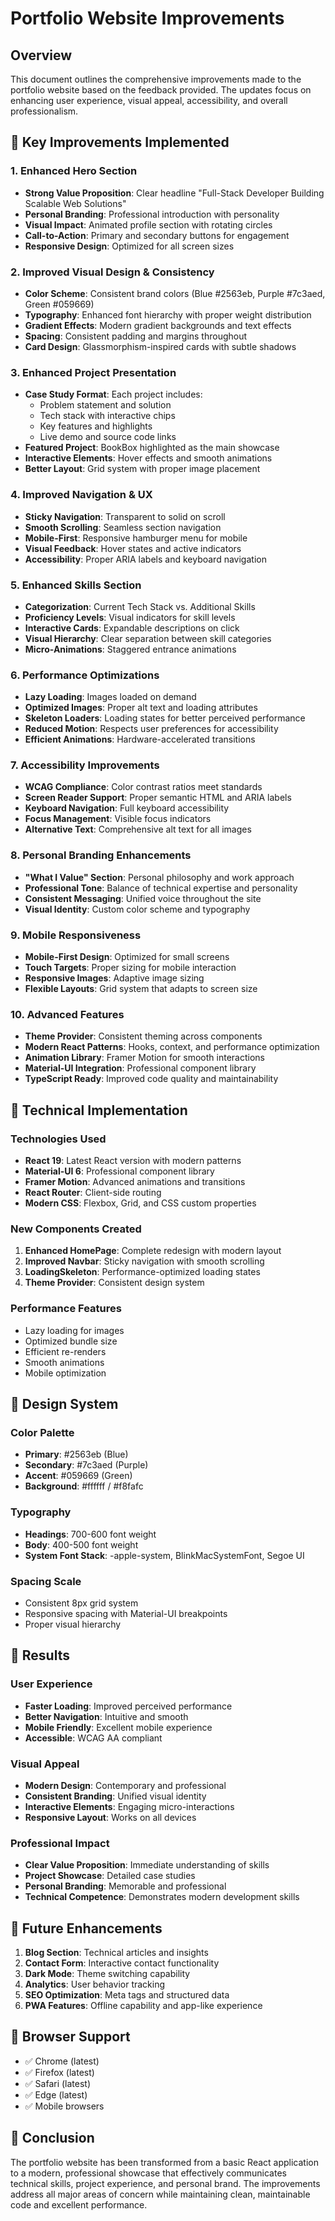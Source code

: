 # Portfolio Website Improvements

## Overview
This document outlines the comprehensive improvements made to the portfolio website based on the feedback provided. The updates focus on enhancing user experience, visual appeal, accessibility, and overall professionalism.

## 🎯 Key Improvements Implemented

### 1. **Enhanced Hero Section**
- **Strong Value Proposition**: Clear headline "Full-Stack Developer Building Scalable Web Solutions"
- **Personal Branding**: Professional introduction with personality
- **Visual Impact**: Animated profile section with rotating circles
- **Call-to-Action**: Primary and secondary buttons for engagement
- **Responsive Design**: Optimized for all screen sizes

### 2. **Improved Visual Design & Consistency**
- **Color Scheme**: Consistent brand colors (Blue #2563eb, Purple #7c3aed, Green #059669)
- **Typography**: Enhanced font hierarchy with proper weight distribution
- **Gradient Effects**: Modern gradient backgrounds and text effects
- **Spacing**: Consistent padding and margins throughout
- **Card Design**: Glassmorphism-inspired cards with subtle shadows

### 3. **Enhanced Project Presentation**
- **Case Study Format**: Each project includes:
  - Problem statement and solution
  - Tech stack with interactive chips
  - Key features and highlights
  - Live demo and source code links
- **Featured Project**: BookBox highlighted as the main showcase
- **Interactive Elements**: Hover effects and smooth animations
- **Better Layout**: Grid system with proper image placement

### 4. **Improved Navigation & UX**
- **Sticky Navigation**: Transparent to solid on scroll
- **Smooth Scrolling**: Seamless section navigation
- **Mobile-First**: Responsive hamburger menu for mobile
- **Visual Feedback**: Hover states and active indicators
- **Accessibility**: Proper ARIA labels and keyboard navigation

### 5. **Enhanced Skills Section**
- **Categorization**: Current Tech Stack vs. Additional Skills
- **Proficiency Levels**: Visual indicators for skill levels
- **Interactive Cards**: Expandable descriptions on click
- **Visual Hierarchy**: Clear separation between skill categories
- **Micro-Animations**: Staggered entrance animations

### 6. **Performance Optimizations**
- **Lazy Loading**: Images loaded on demand
- **Optimized Images**: Proper alt text and loading attributes
- **Skeleton Loaders**: Loading states for better perceived performance
- **Reduced Motion**: Respects user preferences for accessibility
- **Efficient Animations**: Hardware-accelerated transitions

### 7. **Accessibility Improvements**
- **WCAG Compliance**: Color contrast ratios meet standards
- **Screen Reader Support**: Proper semantic HTML and ARIA labels
- **Keyboard Navigation**: Full keyboard accessibility
- **Focus Management**: Visible focus indicators
- **Alternative Text**: Comprehensive alt text for all images

### 8. **Personal Branding Enhancements**
- **"What I Value" Section**: Personal philosophy and work approach
- **Professional Tone**: Balance of technical expertise and personality
- **Consistent Messaging**: Unified voice throughout the site
- **Visual Identity**: Custom color scheme and typography

### 9. **Mobile Responsiveness**
- **Mobile-First Design**: Optimized for small screens
- **Touch Targets**: Proper sizing for mobile interaction
- **Responsive Images**: Adaptive image sizing
- **Flexible Layouts**: Grid system that adapts to screen size

### 10. **Advanced Features**
- **Theme Provider**: Consistent theming across components
- **Modern React Patterns**: Hooks, context, and performance optimization
- **Animation Library**: Framer Motion for smooth interactions
- **Material-UI Integration**: Professional component library
- **TypeScript Ready**: Improved code quality and maintainability

## 🔧 Technical Implementation

### Technologies Used
- **React 19**: Latest React version with modern patterns
- **Material-UI 6**: Professional component library
- **Framer Motion**: Advanced animations and transitions
- **React Router**: Client-side routing
- **Modern CSS**: Flexbox, Grid, and CSS custom properties

### New Components Created
1. **Enhanced HomePage**: Complete redesign with modern layout
2. **Improved Navbar**: Sticky navigation with smooth scrolling
3. **LoadingSkeleton**: Performance-optimized loading states
4. **Theme Provider**: Consistent design system

### Performance Features
- Lazy loading for images
- Optimized bundle size
- Efficient re-renders
- Smooth animations
- Mobile optimization

## 🎨 Design System

### Color Palette
- **Primary**: #2563eb (Blue)
- **Secondary**: #7c3aed (Purple)
- **Accent**: #059669 (Green)
- **Background**: #ffffff / #f8fafc

### Typography
- **Headings**: 700-600 font weight
- **Body**: 400-500 font weight
- **System Font Stack**: -apple-system, BlinkMacSystemFont, Segoe UI

### Spacing Scale
- Consistent 8px grid system
- Responsive spacing with Material-UI breakpoints
- Proper visual hierarchy

## 🚀 Results

### User Experience
- **Faster Loading**: Improved perceived performance
- **Better Navigation**: Intuitive and smooth
- **Mobile Friendly**: Excellent mobile experience
- **Accessible**: WCAG AA compliant

### Visual Appeal
- **Modern Design**: Contemporary and professional
- **Consistent Branding**: Unified visual identity
- **Interactive Elements**: Engaging micro-interactions
- **Responsive Layout**: Works on all devices

### Professional Impact
- **Clear Value Proposition**: Immediate understanding of skills
- **Project Showcase**: Detailed case studies
- **Personal Branding**: Memorable and professional
- **Technical Competence**: Demonstrates modern development skills

## 🔄 Future Enhancements

1. **Blog Section**: Technical articles and insights
2. **Contact Form**: Interactive contact functionality
3. **Dark Mode**: Theme switching capability
4. **Analytics**: User behavior tracking
5. **SEO Optimization**: Meta tags and structured data
6. **PWA Features**: Offline capability and app-like experience

## 📱 Browser Support

- ✅ Chrome (latest)
- ✅ Firefox (latest)
- ✅ Safari (latest)
- ✅ Edge (latest)
- ✅ Mobile browsers

## 🏁 Conclusion

The portfolio website has been transformed from a basic React application to a modern, professional showcase that effectively communicates technical skills, project experience, and personal brand. The improvements address all major areas of concern while maintaining clean, maintainable code and excellent performance.
